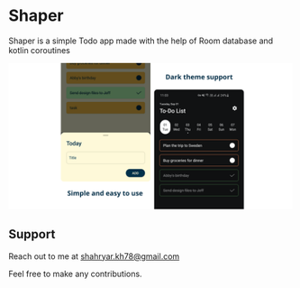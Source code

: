 # Shaper
Shaper is a simple Todo app made with the help of Room database and kotlin coroutines

![alt text](https://github.com/5hahryar/Shaper/blob/master/Shaper.png?raw=true)



## Support
Reach out to me at shahryar.kh78@gmail.com

Feel free to make any contributions.
